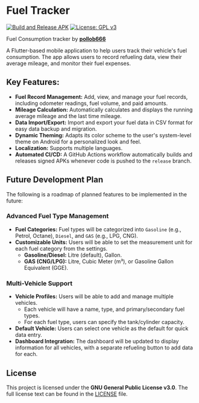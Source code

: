 # Fuel Tracker

[![Build and Release APK](https://github.com/pollob666/fuel-tracker/actions/workflows/release.yml/badge.svg)](https://github.com/pollob666/fuel-tracker/actions/workflows/release.yml)
[![License: GPL v3](https://img.shields.io/badge/License-GPLv3-blue.svg)](https://www.gnu.org/licenses/gpl-3.0)

Fuel Consumption tracker by **[pollob666](https://github.com/pollob666)**

A Flutter-based mobile application to help users track their vehicle's fuel consumption. The app allows users to record refueling data, view their average mileage, and monitor their fuel expenses.

## Key Features:

*   **Fuel Record Management:** Add, view, and manage your fuel records, including odometer readings, fuel volume, and paid amounts.
*   **Mileage Calculation:** Automatically calculates and displays the running average mileage and the last time mileage.
*   **Data Import/Export:** Import and export your fuel data in CSV format for easy data backup and migration.
*   **Dynamic Theming:** Adapts its color scheme to the user's system-level theme on Android for a personalized look and feel.
*   **Localization:** Supports multiple languages.
*   **Automated CI/CD:** A GitHub Actions workflow automatically builds and releases signed APKs whenever code is pushed to the `release` branch.

## Future Development Plan

The following is a roadmap of planned features to be implemented in the future:

### Advanced Fuel Type Management

*   **Fuel Categories:** Fuel types will be categorized into `Gasoline` (e.g., Petrol, Octane), `Diesel`, and `GAS` (e.g., LPG, CNG).
*   **Customizable Units:** Users will be able to set the measurement unit for each fuel category from the settings.
    *   **Gasoline/Diesel:** Litre (default), Gallon.
    *   **GAS (CNG/LPG):** Litre, Cubic Meter (m³), or Gasoline Gallon Equivalent (GGE).

### Multi-Vehicle Support

*   **Vehicle Profiles:** Users will be able to add and manage multiple vehicles.
    *   Each vehicle will have a name, type, and primary/secondary fuel types.
    *   For each fuel type, users can specify the tank/cylinder capacity.
*   **Default Vehicle:** Users can select one vehicle as the default for quick data entry.
*   **Dashboard Integration:** The dashboard will be updated to display information for all vehicles, with a separate refueling button to add data for each.

## License

This project is licensed under the **GNU General Public License v3.0**. The full license text can be found in the [LICENSE](LICENSE) file.
